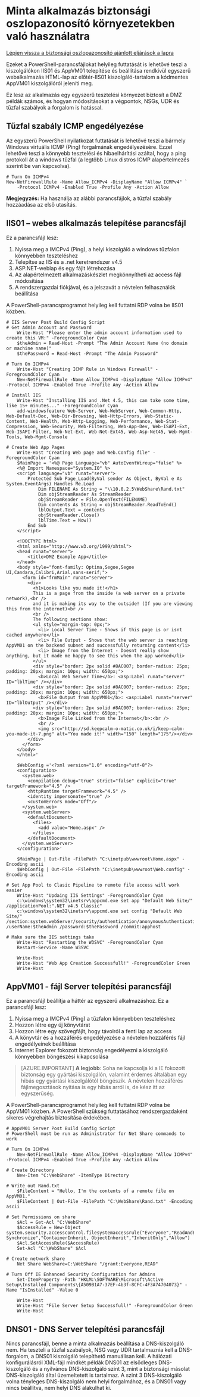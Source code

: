 <properties
   pageTitle="Példa a biztonsági oszlopazonosító környezetekben való használatra alkalmazás |} Microsoft Azure"
   description="Egyszerű webalkalmazás létrehozása a DMZ után tesztelje a forgalom folyamat esetek terjesztése"
   services="virtual-network"
   documentationCenter="na"
   authors="tracsman"
   manager="rossort"
   editor=""/>

<tags
   ms.service="virtual-network"
   ms.devlang="na"
   ms.topic="article"
   ms.tgt_pltfrm="na"
   ms.workload="infrastructure-services"
   ms.date="02/01/2016"
   ms.author="jonor"/>

# <a name="sample-application-for-use-with-security-boundary-environments"></a>Minta alkalmazás biztonsági oszlopazonosító környezetekben való használatra

[Lépjen vissza a biztonsági oszlopazonosító ajánlott eljárások a lapra][HOME]

Ezeket a PowerShell-parancsfájlokat helyileg futtatását is lehetővé teszi a kiszolgálókon IIS01 és AppVM01 telepítése és beállítása rendkívül egyszerű webalkalmazás HTML-lap az előtér-IIS01 kiszolgáló-tartalom a kódmentes AppVM01 kiszolgálóról jeleníti meg.

Ez lesz az alkalmazás egy egyszerű tesztelési környezet biztosít a DMZ példák számos, és hogyan módosításokat a végpontok, NSGs, UDR és tűzfal szabályok a forgalom is hatással.

## <a name="firewall-rule-to-allow-icmp"></a>Tűzfal szabály ICMP engedélyezése
Az egyszerű PowerShell nyilatkozat futtatását is lehetővé teszi a bármely Windows virtuális ICMP (Ping) forgalmának engedélyezésére. Ezzel lehetővé teszi a könnyebb tesztelési és hibaelhárítási azáltal, hogy a ping protokoll át a windows tűzfal (a legtöbb Linux distros ICMP alapértelmezés szerint be van kapcsolva).

    # Turn On ICMPv4
    New-NetFirewallRule -Name Allow_ICMPv4 -DisplayName "Allow ICMPv4" `
        -Protocol ICMPv4 -Enabled True -Profile Any -Action Allow

**Megjegyzés:** Ha használja az alábbi parancsfájlok, a tűzfal szabály hozzáadása az első utasítás.

## <a name="iis01---web-application-installation-script"></a>IIS01 – webes alkalmazás telepítése parancsfájl
Ez a parancsfájl lesz:

1.  Nyissa meg a IMCPv4 (Ping), a helyi kiszolgáló a windows tűzfalon könnyebben teszteléshez
2.  Telepítse az IIS és a .net keretrendszer v4.5
3.  ASP.NET-weblap és egy fájlt létrehozása
4.  Az alapértelmezett alkalmazáskészlet megkönnyítheti az access fájl módosítása
5.  A rendszergazdai fiókjával, és a jelszavát a névtelen felhasználók beállítása

A PowerShell-parancsprogramot helyileg kell futtatni RDP volna be IIS01 közben.

    # IIS Server Post Build Config Script
    # Get Admin Account and Password
        Write-Host "Please enter the admin account information used to create this VM:" -ForegroundColor Cyan
        $theAdmin = Read-Host -Prompt "The Admin Account Name (no domain or machine name)"
        $thePassword = Read-Host -Prompt "The Admin Password"
        
    # Turn On ICMPv4
        Write-Host "Creating ICMP Rule in Windows Firewall" -ForegroundColor Cyan
        New-NetFirewallRule -Name Allow_ICMPv4 -DisplayName "Allow ICMPv4" -Protocol ICMPv4 -Enabled True -Profile Any -Action Allow
        
    # Install IIS
        Write-Host "Installing IIS and .Net 4.5, this can take some time, like 15+ minutes..." -ForegroundColor Cyan
        add-windowsfeature Web-Server, Web-WebServer, Web-Common-Http, Web-Default-Doc, Web-Dir-Browsing, Web-Http-Errors, Web-Static-Content, Web-Health, Web-Http-Logging, Web-Performance, Web-Stat-Compression, Web-Security, Web-Filtering, Web-App-Dev, Web-ISAPI-Ext, Web-ISAPI-Filter, Web-Net-Ext, Web-Net-Ext45, Web-Asp-Net45, Web-Mgmt-Tools, Web-Mgmt-Console
        
    # Create Web App Pages
        Write-Host "Creating Web page and Web.Config file" -ForegroundColor Cyan
        $MainPage = '<%@ Page Language="vb" AutoEventWireup="false" %>
        <%@ Import Namespace="System.IO" %>
        <script language="vb" runat="server">
            Protected Sub Page_Load(ByVal sender As Object, ByVal e As System.EventArgs) Handles Me.Load
                Dim FILENAME As String = "\\10.0.2.5\WebShare\Rand.txt"
                Dim objStreamReader As StreamReader
                objStreamReader = File.OpenText(FILENAME)
                Dim contents As String = objStreamReader.ReadToEnd()
                lblOutput.Text = contents
                objStreamReader.Close()
                lblTime.Text = Now()
            End Sub
        </script>
            
        <!DOCTYPE html>
        <html xmlns="http://www.w3.org/1999/xhtml">
        <head runat="server">
            <title>DMZ Example App</title>
        </head>
        <body style="font-family: Optima,Segoe,Segoe UI,Candara,Calibri,Arial,sans-serif;">
          <form id="frmMain" runat="server">
            <div>
              <h1>Looks like you made it!</h1>
              This is a page from the inside (a web server on a private network),<br />
              and it is making its way to the outside! (If you are viewing this from the internet)<br />
              <br />
              The following sections show:
              <ul style="margin-top: 0px;">
                <li> Local Server Time - Shows if this page is or isnt cached anywhere</li>
                <li> File Output - Shows that the web server is reaching AppVM01 on the backend subnet and successfully returning content</li>
                <li> Image from the Internet - Doesnt really show anything, but it made me happy to see this when the app worked</li>
              </ul>
              <div style="border: 2px solid #8AC007; border-radius: 25px; padding: 20px; margin: 10px; width: 650px;">
                <b>Local Web Server Time</b>: <asp:Label runat="server" ID="lblTime" /></div>
              <div style="border: 2px solid #8AC007; border-radius: 25px; padding: 20px; margin: 10px; width: 650px;">
                <b>File Output from AppVM01</b>: <asp:Label runat="server" ID="lblOutput" /></div>
              <div style="border: 2px solid #8AC007; border-radius: 25px; padding: 20px; margin: 10px; width: 650px;">
                <b>Image File Linked from the Internet</b>:<br />
                <br />
                <img src="http://sd.keepcalm-o-matic.co.uk/i/keep-calm-you-made-it-7.png" alt="You made it!" width="150" length="175"/></div>
            </div>
          </form>
        </body>
        </html>'
        
        $WebConfig ='<?xml version="1.0" encoding="utf-8"?>
        <configuration>
          <system.web>
            <compilation debug="true" strict="false" explicit="true" targetFramework="4.5" />
            <httpRuntime targetFramework="4.5" />
            <identity impersonate="true" />
            <customErrors mode="Off"/>
          </system.web>
          <system.webServer>
            <defaultDocument>
              <files>
                <add value="Home.aspx" />
              </files>
            </defaultDocument>
          </system.webServer>
        </configuration>'
            
        $MainPage | Out-File -FilePath "C:\inetpub\wwwroot\Home.aspx" -Encoding ascii
        $WebConfig | Out-File -FilePath "C:\inetpub\wwwroot\Web.config" -Encoding ascii
    
    # Set App Pool to Clasic Pipeline to remote file access will work easier
        Write-Host "Updaing IIS Settings" -ForegroundColor Cyan
        c:\windows\system32\inetsrv\appcmd.exe set app "Default Web Site/" /applicationPool:".NET v4.5 Classic"
        c:\windows\system32\inetsrv\appcmd.exe set config "Default Web Site/" /section:system.webServer/security/authentication/anonymousAuthentication /userName:$theAdmin /password:$thePassword /commit:apphost
        
    # Make sure the IIS settings take
        Write-Host "Restarting the W3SVC" -ForegroundColor Cyan
        Restart-Service -Name W3SVC
        
        Write-Host
        Write-Host "Web App Creation Successfull!" -ForegroundColor Green
        Write-Host


## <a name="appvm01---file-server-installation-script"></a>AppVM01 - fájl Server telepítési parancsfájl
Ez a parancsfájl beállítja a háttér az egyszerű alkalmazáshoz. Ez a parancsfájl lesz:

1.  Nyissa meg a IMCPv4 (Ping) a tűzfalon könnyebben teszteléshez
2.  Hozzon létre egy új könyvtárat
3.  Hozzon létre egy szövegfájlt, hogy távolról a fenti lap az access
4.  A könyvtár és a hozzáférés engedélyezése a névtelen hozzáférés fájl engedélyeinek beállítása
5.  Internet Explorer fokozott biztonság engedélyezni a kiszolgáló könnyebben böngészési kikapcsolása 

>[AZURE.IMPORTANT] **A legjobb**: Soha ne kapcsolja ki a IE fokozott biztonság egy gyártási kiszolgálón, valamint érdemes általában egy hibás egy gyártási kiszolgálótól böngészik. A névtelen hozzáférés fájlmegosztások nyitása is egy hibás arról is, de kész itt az egyszerűség.

A PowerShell-parancsprogramot helyileg kell futtatni RDP volna be AppVM01 közben. A PowerShell szükség futtatásához rendszergazdaként sikeres végrehajtás biztosítása érdekében.
    
    # AppVM01 Server Post Build Config Script
    # PowerShell must be run as Administrator for Net Share commands to work
    
    # Turn On ICMPv4
        New-NetFirewallRule -Name Allow_ICMPv4 -DisplayName "Allow ICMPv4" -Protocol ICMPv4 -Enabled True -Profile Any -Action Allow
    
    # Create Directory
        New-Item "C:\WebShare" -ItemType Directory
    
    # Write out Rand.txt
        $FileContent = "Hello, I'm the contents of a remote file on AppVM01."
        $FileContent | Out-File -FilePath "C:\WebShare\Rand.txt" -Encoding ascii
    
    # Set Permissions on share
        $Acl = Get-Acl "C:\WebShare"
        $AccessRule = New-Object system.security.accesscontrol.filesystemaccessrule("Everyone","ReadAndExecute, Synchronize","ContainerInherit, ObjectInherit","InheritOnly","Allow")
        $Acl.SetAccessRule($AccessRule)
        Set-Acl "C:\WebShare" $Acl
    
    # Create network share
        Net Share WebShare=C:\WebShare "/grant:Everyone,READ"
    
    # Turn Off IE Enhanced Security Configuration for Admins
        Set-ItemProperty -Path "HKLM:\SOFTWARE\Microsoft\Active Setup\Installed Components\{A509B1A7-37EF-4b3f-8CFC-4F3A74704073}" -Name "IsInstalled" -Value 0
    
        Write-Host
        Write-Host "File Server Setup Successfull!" -ForegroundColor Green
        Write-Host
    

## <a name="dns01---dns-server-installation-script"></a>DNS01 - DNS Server telepítési parancsfájl
Nincs parancsfájl, benne a minta alkalmazás beállítása a DNS-kiszolgáló nem. Ha teszteli a tűzfal szabályok, NSG vagy UDR tartalmaznia kell a DNS-forgalom, a DNS01 kiszolgáló telepíthető manuálisan kell. A hálózati konfigurálásról XML-fájl mindkét példák DNS01 az elsődleges DNS-kiszolgáló és a nyilvános DNS-kiszolgáló szint 3, mint a biztonsági másolat DNS-kiszolgáló által üzemeltetett is tartalmaz. A szint 3 DNS-kiszolgáló volna tényleges DNS-kiszolgáló nem helyi forgalmához, és a DNS01 vagy nincs beállítva, nem helyi DNS alakulhat ki.

<!--Link References-->
[HOME]: ../best-practices-network-security.md

